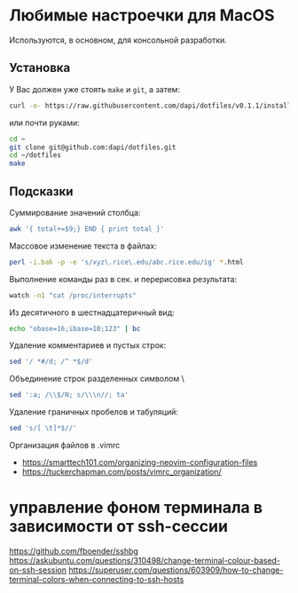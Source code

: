 # Любимые настроечки для MacOS

Используются, в основном, для консольной разработки.

## Установка

У Вас должен уже стоять `make` и `git`, а затем:

```zsh
curl -o- https://raw.githubusercontent.com/dapi/dotfiles/v0.1.1/install.sh | bash
```

или почти руками:

```zsh
cd ~
git clone git@github.com:dapi/dotfiles.git
cd ~/dotfiles
make
```

## Подсказки


Суммирование значений столбца:

```sh
awk '{ total+=$9;} END { print total }'
```

Массовое изменение текста в файлах:

```sh
perl -i.bak -p -e 's/xyz\.rice\.edu/abc.rice.edu/ig' *.html
```

Выполнение команды раз в сек. и перерисовка результата:

```sh
watch -n1 "cat /proc/interrupts"
```

Из десятичного в шестнадцатеричный вид:

```sh
echo "obase=16;ibase=10;123" | bc
```

Удаление комментариев и пустых строк:

```sh
sed '/ *#/d; /^ *$/d'
```

Объединение строк разделенных символом \

```sh
sed ':a; /\\$/N; s/\\\n//; ta'
```

Удаление граничных пробелов и табуляций:

```sh
sed 's/[ \t]*$//'
```

Организация файлов в .vimrc
* https://smarttech101.com/organizing-neovim-configuration-files
* https://tuckerchapman.com/posts/vimrc_organization/


# управление фоном терминала в зависимости от ssh-сессии

https://github.com/fboender/sshbg
https://askubuntu.com/questions/310498/change-terminal-colour-based-on-ssh-session
https://superuser.com/questions/603909/how-to-change-terminal-colors-when-connecting-to-ssh-hosts
